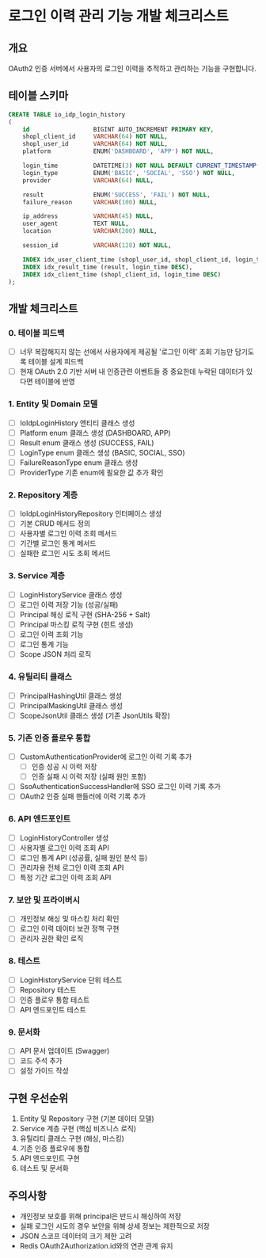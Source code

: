 # 로그인 이력 관리 기능 개발 체크리스트

## 개요
OAuth2 인증 서버에서 사용자의 로그인 이력을 추적하고 관리하는 기능을 구현합니다.

## 테이블 스키마
```sql
CREATE TABLE io_idp_login_history
(
    id                  BIGINT AUTO_INCREMENT PRIMARY KEY,
    shopl_client_id     VARCHAR(64) NOT NULL,
    shopl_user_id       VARCHAR(64) NOT NULL,
    platform            ENUM('DASHBOARD', 'APP') NOT NULL,

    login_time          DATETIME(3) NOT NULL DEFAULT CURRENT_TIMESTAMP(3),
    login_type          ENUM('BASIC', 'SOCIAL', 'SSO') NOT NULL,
    provider            VARCHAR(64) NULL,

    result              ENUM('SUCCESS', 'FAIL') NOT NULL,
    failure_reason      VARCHAR(100) NULL,

    ip_address          VARCHAR(45) NULL,
    user_agent          TEXT NULL,
    location            VARCHAR(200) NULL,

    session_id          VARCHAR(128) NOT NULL,

    INDEX idx_user_client_time (shopl_user_id, shopl_client_id, login_time DESC),
    INDEX idx_result_time (result, login_time DESC),
    INDEX idx_client_time (shopl_client_id, login_time DESC)
);
```

## 개발 체크리스트

### 0. 테이블 피드백
- [ ] 너무 복잡해지지 않는 선에서 사용자에게 제공될 '로그인 이력' 조회 기능만 담기도록 테이블 설계 피드백
- [ ] 현재 OAuth 2.0 기반 서버 내 인증관련 이벤트들 중 중요한데 누락된 데이터가 있다면 테이블에 반영

### 1. Entity 및 Domain 모델
- [ ] IoIdpLoginHistory 엔티티 클래스 생성
- [ ] Platform enum 클래스 생성 (DASHBOARD, APP)
- [ ] Result enum 클래스 생성 (SUCCESS, FAIL)
- [ ] LoginType enum 클래스 생성 (BASIC, SOCIAL, SSO)
- [ ] FailureReasonType enum 클래스 생성
- [ ] ProviderType 기존 enum에 필요한 값 추가 확인

### 2. Repository 계층
- [ ] IoIdpLoginHistoryRepository 인터페이스 생성
- [ ] 기본 CRUD 메서드 정의
- [ ] 사용자별 로그인 이력 조회 메서드
- [ ] 기간별 로그인 통계 메서드
- [ ] 실패한 로그인 시도 조회 메서드

### 3. Service 계층
- [ ] LoginHistoryService 클래스 생성
- [ ] 로그인 이력 저장 기능 (성공/실패)
- [ ] Principal 해싱 로직 구현 (SHA-256 + Salt)
- [ ] Principal 마스킹 로직 구현 (힌트 생성)
- [ ] 로그인 이력 조회 기능
- [ ] 로그인 통계 기능
- [ ] Scope JSON 처리 로직

### 4. 유틸리티 클래스
- [ ] PrincipalHashingUtil 클래스 생성
- [ ] PrincipalMaskingUtil 클래스 생성
- [ ] ScopeJsonUtil 클래스 생성 (기존 JsonUtils 확장)

### 5. 기존 인증 플로우 통합
- [ ] CustomAuthenticationProvider에 로그인 이력 기록 추가
  - [ ] 인증 성공 시 이력 저장
  - [ ] 인증 실패 시 이력 저장 (실패 원인 포함)
- [ ] SsoAuthenticationSuccessHandler에 SSO 로그인 이력 기록 추가
- [ ] OAuth2 인증 실패 핸들러에 이력 기록 추가

### 6. API 엔드포인트
- [ ] LoginHistoryController 생성
- [ ] 사용자별 로그인 이력 조회 API
- [ ] 로그인 통계 API (성공률, 실패 원인 분석 등)
- [ ] 관리자용 전체 로그인 이력 조회 API
- [ ] 특정 기간 로그인 이력 조회 API

### 7. 보안 및 프라이버시
- [ ] 개인정보 해싱 및 마스킹 처리 확인
- [ ] 로그인 이력 데이터 보관 정책 구현
- [ ] 관리자 권한 확인 로직

### 8. 테스트
- [ ] LoginHistoryService 단위 테스트
- [ ] Repository 테스트
- [ ] 인증 플로우 통합 테스트
- [ ] API 엔드포인트 테스트

### 9. 문서화
- [ ] API 문서 업데이트 (Swagger)
- [ ] 코드 주석 추가
- [ ] 설정 가이드 작성

## 구현 우선순위
1. Entity 및 Repository 구현 (기본 데이터 모델)
2. Service 계층 구현 (핵심 비즈니스 로직)
3. 유틸리티 클래스 구현 (해싱, 마스킹)
4. 기존 인증 플로우에 통합
5. API 엔드포인트 구현
6. 테스트 및 문서화

## 주의사항
- 개인정보 보호를 위해 principal은 반드시 해싱하여 저장
- 실패 로그인 시도의 경우 보안을 위해 상세 정보는 제한적으로 저장
- JSON 스코프 데이터의 크기 제한 고려
- Redis OAuth2Authorization.id와의 연관 관계 유지